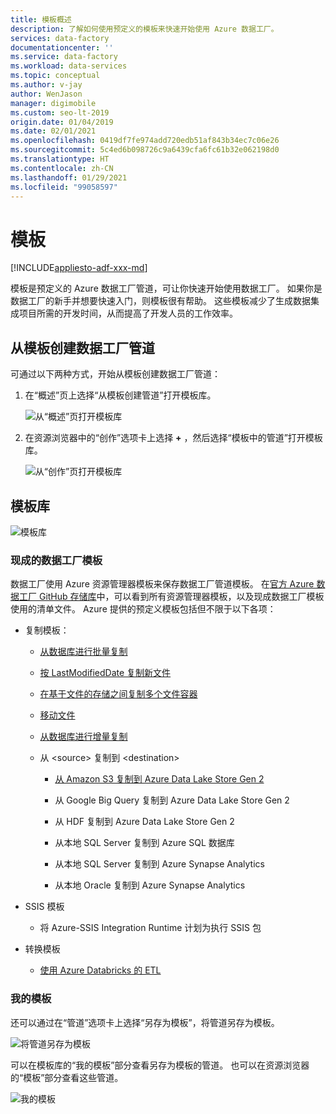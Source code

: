 ```yaml
---
title: 模板概述
description: 了解如何使用预定义的模板来快速开始使用 Azure 数据工厂。
services: data-factory
documentationcenter: ''
ms.service: data-factory
ms.workload: data-services
ms.topic: conceptual
ms.author: v-jay
author: WenJason
manager: digimobile
ms.custom: seo-lt-2019
origin.date: 01/04/2019
ms.date: 02/01/2021
ms.openlocfilehash: 0419df7fe974add720edb51af843b34ec7c06e26
ms.sourcegitcommit: 5c4ed6b098726c9a6439cfa6fc61b32e062198d0
ms.translationtype: HT
ms.contentlocale: zh-CN
ms.lasthandoff: 01/29/2021
ms.locfileid: "99058597"
---
```

# <a name="templates"></a>模板

[!INCLUDE[appliesto-adf-xxx-md](includes/appliesto-adf-xxx-md.md)]

模板是预定义的 Azure 数据工厂管道，可让你快速开始使用数据工厂。 如果你是数据工厂的新手并想要快速入门，则模板很有帮助。 这些模板减少了生成数据集成项目所需的开发时间，从而提高了开发人员的工作效率。

## <a name="create-data-factory-pipelines-from-templates"></a>从模板创建数据工厂管道

可通过以下两种方式，开始从模板创建数据工厂管道：

1.  在“概述”页上选择“从模板创建管道”打开模板库。

    ![从“概述”页打开模板库](media/solution-templates-introduction/templates-intro-image1.png)

1.  在资源浏览器中的“创作”选项卡上选择 **+** ，然后选择“模板中的管道”打开模板库。

    ![从“创作”页打开模板库](media/solution-templates-introduction/templates-intro-image2.png)

## <a name="template-gallery"></a>模板库

![模板库](media/solution-templates-introduction/templates-intro-image3.png)

### <a name="out-of-the-box-data-factory-templates"></a>现成的数据工厂模板

数据工厂使用 Azure 资源管理器模板来保存数据工厂管道模板。 在[官方 Azure 数据工厂 GitHub 存储库](https://github.com/Azure/Azure-DataFactory/tree/master/templates)中，可以看到所有资源管理器模板，以及现成数据工厂模板使用的清单文件。 Azure 提供的预定义模板包括但不限于以下各项：

-   复制模板：

    -   [从数据库进行批量复制](solution-template-bulk-copy-with-control-table.md)
    
    -   [按 LastModifiedDate 复制新文件](solution-template-copy-new-files-lastmodifieddate.md)

    -   [在基于文件的存储之间复制多个文件容器](solution-template-copy-files-multiple-containers.md)

    -   [移动文件](solution-template-move-files.md)

    -   [从数据库进行增量复制](solution-template-delta-copy-with-control-table.md)

    -   从 \<source\> 复制到 \<destination\>

        -   [从 Amazon S3 复制到 Azure Data Lake Store Gen 2](solution-template-migration-s3-azure.md)

        -   从 Google Big Query 复制到 Azure Data Lake Store Gen 2

        -   从 HDF 复制到 Azure Data Lake Store Gen 2

        -   从本地 SQL Server 复制到 Azure SQL 数据库

        -   从本地 SQL Server 复制到 Azure Synapse Analytics

        -   从本地 Oracle 复制到 Azure Synapse Analytics

-   SSIS 模板

    -   将 Azure-SSIS Integration Runtime 计划为执行 SSIS 包

-   转换模板

    -   [使用 Azure Databricks 的 ETL](solution-template-databricks-notebook.md)

### <a name="my-templates"></a>我的模板

还可以通过在“管道”选项卡上选择“另存为模板”，将管道另存为模板。

![将管道另存为模板](media/solution-templates-introduction/templates-intro-image4.png)

可以在模板库的“我的模板”部分查看另存为模板的管道。 也可以在资源浏览器的“模板”部分查看这些管道。

![我的模板](media/solution-templates-introduction/templates-intro-image5.png)

